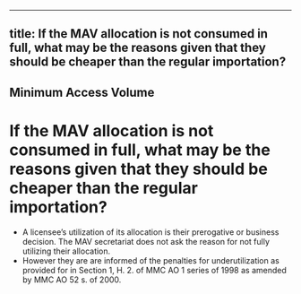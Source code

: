 --- 
 title: If the MAV allocation is not consumed in full, what may be the reasons given that they should be cheaper than the regular importation?
 ---

## Minimum Access Volume

# If the MAV allocation is not consumed in full, what may be the reasons given that they should be cheaper than the regular importation?


 - A licensee’s utilization of its allocation is their prerogative or business decision.  The MAV secretariat does not ask the reason for not fully utilizing their allocation. 
 - However they are are informed of the penalties for underutilization as provided for in Section 1, H. 2. of MMC AO 1 series of 1998 as amended by MMC AO 52 s. of 2000.
